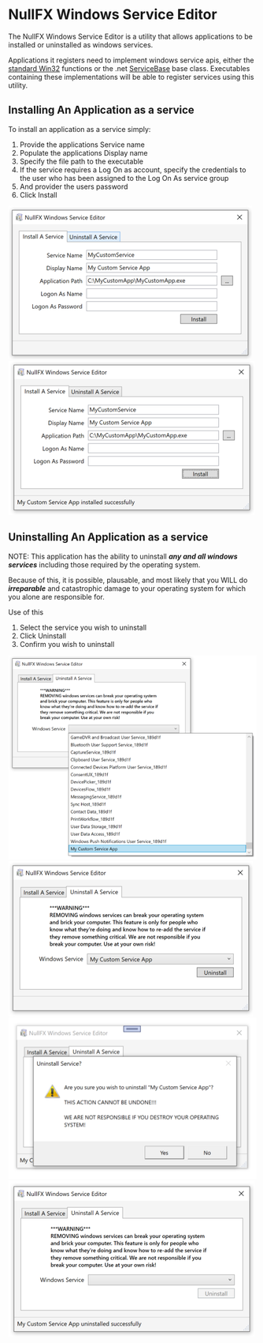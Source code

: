 # NullFX Windows Service Editor

The NullFX Windows Service Editor is a utility that allows applications to be installed or uninstalled as windows services.

Applications it registers need to implement windows service apis, either the [standard Win32](https://docs.microsoft.com/en-us/windows/win32/api/winsvc/nc-winsvc-lpservice_main_functionw) functions or the .net [ServiceBase](https://docs.microsoft.com/en-us/dotnet/api/system.serviceprocess.servicebase?view=dotnet-plat-ext-5.0) base class.  Executables containing these implementations will be able to register services using this utility.

## Installing An Application as a service

To install an application as a service simply:

1. Provide the applications Service name
2. Populate the applications Display name
3. Specify the file path to the executable
4. If the service requires a Log On as account, specify the credentials to the user who has been assigned to the Log On As service group
5. And provider the users password
6. Click Install

![](img/install.png)
![](img/installed.png)


## Uninstalling An Application as a service

NOTE: This application has the ability to uninstall **_any and all windows services_** including those required by the operating system.

Because of this, it is possible, plausable, and most likely that you WILL do **_irreparable_** and catastrophic damage to your operating system for which you alone are responsible for. 

Use of this 

1. Select the service you wish to uninstall
2. Click Uninstall
3. Confirm you wish to uninstall

![](img/select_uninstall.png)
![](img/uninstall.png)
![](img/confirm_uninstall.png)
![](img/uninstalled.png)


